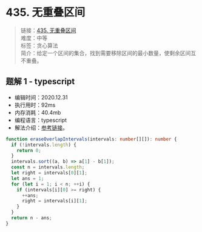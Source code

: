# 435. 无重叠区间

> 链接：[435. 无重叠区间](https://leetcode-cn.com/problems/non-overlapping-intervals/)  
> 难度：中等  
> 标签：贪心算法  
> 简介：给定一个区间的集合，找到需要移除区间的最小数量，使剩余区间互不重叠。

## 题解 1 - typescript

- 编辑时间：2020.12.31
- 执行用时：92ms
- 内存消耗：40.4mb
- 编程语言：typescript
- 解法介绍：[参考链接](https://leetcode-cn.com/problems/non-overlapping-intervals/solution/wu-zhong-die-qu-jian-by-leetcode-solutio-cpsb/)。

```typescript
function eraseOverlapIntervals(intervals: number[][]): number {
  if (!intervals.length) {
    return 0;
  }
  intervals.sort((a, b) => a[1] - b[1]);
  const n = intervals.length;
  let right = intervals[0][1];
  let ans = 1;
  for (let i = 1; i < n; ++i) {
    if (intervals[i][0] >= right) {
      ++ans;
      right = intervals[i][1];
    }
  }
  return n - ans;
}
```
